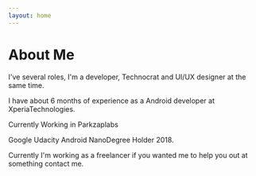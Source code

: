 ```yaml
---
layout: home
---
```

# About Me


I've several roles, I'm a developer, Technocrat and UI/UX designer at the same time. 

I have about 6 months  of experience as a Android developer at XperiaTechnologies.

Currently Working in Parkzaplabs

Google Udacity Android NanoDegree Holder 2018.

Currently I'm working as a freelancer if you wanted me to help you out at something contact me.
